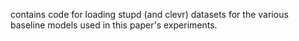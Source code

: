 contains code for loading stupd (and clevr) datasets for the various baseline models used in this paper's experiments. 